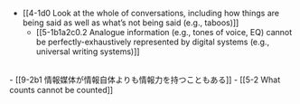 - [[4-1d0 Look at the whole of conversations, including how things are being said as well as what’s not being said (e.g., taboos)]]
  - [[5-1b1a2c0.2 Analogue information (e.g., tones of voice, EQ) cannot be perfectly-exhaustively represented by digital systems (e.g., universal writing systems)]]
<br>
- [[9-2b1 情報媒体が情報自体よりも情報力を持つこともある]]
  - [[5-2 What counts cannot be counted]]
